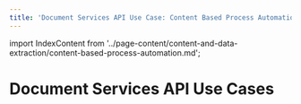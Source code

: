 ```yaml
---
title: 'Document Services API Use Case: Content Based Process Automation'
---
```


import IndexContent from '../page-content/content-and-data-extraction/content-based-process-automation.md';


<Hero slots="heading" variant="fullwidth" theme="dark"  customLayout className="herobgImage" />

# Document Services API Use Cases

<MenuWrapperComponent  slots="content"  repeat="1" theme="lightest"/>

<IndexContent />
